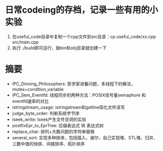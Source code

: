 # 日常codeing的存档，记录一些有用的小实验
1. 在useful_code目录中复制一个cpp文件到src目录：cp useful_code/xx.cpp src/main.cpp
2. 执行 ./build即可运行，缺bin和obj目录就创建一下

# 摘要
- IPC_Dinning_Philosophers: 哲学家进餐问题，多线程下的解法，mutex+condition_variable
- IPC_Sem_Eventfd: 线程同步的两种方法：POSIX信号量semaphore 和 eventfd速率的对比
- istringstream_usage: istringstream和getline简化文件读写
- judge_byte_order: 判断系统字节序
- lseek_write: lseek产生文件空洞的实验
- postfixEpr_to_EprTree: 后缀表达式 转 表达式树
- replace_char: 排列+大数问题的字符串替换
- several_sort: 实现多种排序，包括插入、谢尔、自己实现堆、STL堆、归并、三数中值的快排、间接排序、拓扑排序